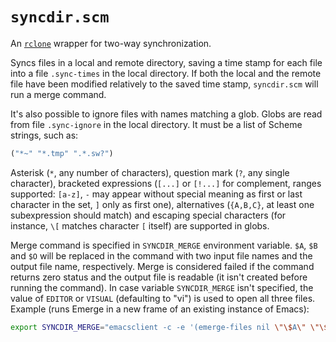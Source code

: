 # `syncdir.scm`

An [`rclone`][rclone] wrapper for two-way synchronization.

Syncs files in a local and remote directory, saving a time stamp for
each file into a file `.sync-times` in the local directory. If both
the local and the remote file have been modified relatively to the
saved time stamp, `syncdir.scm` will run a merge command.

It's also possible to ignore files with names matching a glob. Globs
are read from file `.sync-ignore` in the local directory. It must be
a list of Scheme strings, such as:
```scheme
("*~" "*.tmp" ".*.sw?")
```

Asterisk (`*`, any number of characters), question mark (`?`, any
single character), bracketed expressions (`[...]` or `[!...]` for
complement, ranges supported: `[a-z]`, `-` may appear without special
meaning as first or last character in the set, `]` only as first one),
alternatives (`{A,B,C}`, at least one subexpression should match) and
escaping special characters (for instance, `\[` matches character `[`
itself) are supported in globs.

Merge command is specified in `SYNCDIR_MERGE` environment variable.
`$A`, `$B` and `$O` will be replaced in the command with two input
file names and the output file name, respectively. Merge is considered
failed if the command returns zero status and the output file is
readable (it isn't created before running the command). In case
variable `SYNCDIR_MERGE` isn't specified, the value of `EDITOR` or
`VISUAL` (defaulting to "vi") is used to open all three files.
Example (runs Emerge in a new frame of an existing instance of Emacs):
```sh
export SYNCDIR_MERGE="emacsclient -c -e '(emerge-files nil \"\$A\" \"\$B\" \"\$O\" nil'\" '((lambda () (delete-frame))))\" >/dev/null"
```

[rclone]: https://rclone.org/
